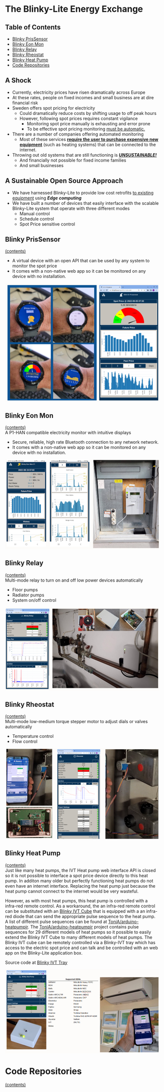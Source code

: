 # The Blinky-Lite Energy Exchange
## Table of Contents
* [Blinky PrisSensor](#blinky-prissensor)
* [Blinky Eon Mon](#blinky-eon-mon)
* [Blinky Relay](#blinky-relay)
* [Blinky Rheostat](#blinky-rheostat)
* [Blinky Heat Pump](#blinky-heat-pump)
* [Code Repositories](#code-repositories)


## A Shock
* Currently, electricity prices have risen dramatically across Europe
* At these rates, people on fixed incomes and small business are at dire financial risk
* Sweden offers spot pricing for electricity
  - Could dramatically reduce costs by shifting usage to off peak hours
  - However, following spot prices requires constant vigilance
    * Monitoring spot price manually is exhausting and error prone
    * To be effective spot pricing monitoring <ins>must be automatic.</ins>
* There are a number of companies offering automated monitoring
  - Most of these services <ins>**require the user to purchase expensive new equipment**</ins> (such as heating systems) that can be connected to the internet.
* Throwing out old systems that are still functioning is <ins>***UNSUSTAINABLE!***</ins>
  - And financially not possible for fixed income families
  - And small businesses

## A Sustainable Open Source Approach
* We have harnessed Blinky-Lite to provide low cost retrofits <ins>to existing equipment</ins> using ***Edge computing***
* We have built a number of devices that easily interface with the scalable Blinky-Lite system that operate with three different modes
  - Manual control
  - Schedule control
  - Spot Price sensitive control

## Blinky PrisSensor
[(contents)](#table-of-contents)<br>
* A virtual device with an open API that can be used by any system to monitor the spot price
* It comes with a non-native web app so it can be monitored on any device with no installation.

<img src="https://github.com/blinky-lite-energy-exchange/.github/raw/master/profile/blinkyPrice.png"/><br>

## Blinky Eon Mon
[(contents)](#table-of-contents)<br>
A P1-HAN compatible electricity monitor with intuitive displays
* Secure, reliable, high rate Bluetooth connection to any network network.
* It comes with a non-native web app so it can be monitored on any device with no installation.

<img src="https://github.com/blinky-lite-energy-exchange/.github/raw/master/profile/blinkyEonMon.png"/><br>

## Blinky Relay
[(contents)](#table-of-contents)<br>
Multi-mode relay to turn on and off low power devices automatically
* Floor pumps
* Radiator pumps
* System on/off control  

<img src="https://github.com/blinky-lite-energy-exchange/.github/raw/master/profile/blinkyRelay.png"/><br>

## Blinky Rheostat
[(contents)](#table-of-contents)<br>
Multi-mode low-medium torque stepper motor to adjust dials or valves automatically
* Temperature control
* Flow control

<img src="https://github.com/blinky-lite-energy-exchange/.github/raw/master/profile/blinkyRheostat.png"/><br>

## Blinky Heat Pump
[(contents)](#table-of-contents)<br>
Just like many heat pumps, the IVT Heat pump web interface API is closed so it is not possible to interface a spot price device directly to this heat pump. In additon many older but perfectly functioning heat pumps do not even have an internet interface. Replacing the  heat pump just because the heat pump cannot connect to the internet would be very wasteful.

However, as with most heat pumps, this heat pump is controlled with a infra-red remote control. As a workaround, the an infra-red remote control can be substituted with an [Blinky IVT Cube](https://github.com/blinky-lite-energy-exchange/blinky-ivt-cube) that is equipped with a an infra-red diode that can send the appropriate pulse sequence to the heat pump. A list of different pulse sequences can be found at [ToniA/arduino-heatpumpir](https://github.com/ToniA/arduino-heatpumpir). The [ToniA/arduino-heatpumpir](https://github.com/ToniA/arduino-heatpumpir) project contains pulse sequences for 29 different models of heat pumps so it possible to easily extend the Blinky IVT Cube to many different models of heat pumps. The Blinky IVT cube can be remotely controlled via a Blinky-IVT tray which has access to the electric spot price and can talk and be controlled with an web app on the Blinky-Lite application box.

Source code at [Blinky IVT Tray](https://github.com/blinky-lite-energy-exchange/blinky-ivt-tray)

<img src="https://github.com/blinky-lite-energy-exchange/.github/raw/master/profile/blinkyIvt.png"/><br>

# Code Repositories
[(contents)](#table-of-contents)<br>
